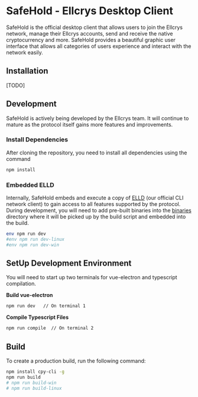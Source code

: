 # SafeHold - Ellcrys Desktop Client

SafeHold is the official desktop client that allows users to join the Ellcrys network, manage their Ellcrys accounts, send and receive
the native cryptocurrency and more. SafeHold provides a beautiful graphic user interface that allows all categories of users experience and interact with the network easily.

## Installation

[TODO]

## Development

SafeHold is actively being developed by the Ellcrys team. It will continue to mature as the protocol itself gains more features and improvements.

### Install Dependencies

After cloning the repository, you need to install all dependencies using the command

```bash
npm install
```

### Embedded ELLD

Internally, SafeHold embeds and execute a copy of [ELLD](https://github.com/ellcrys/elld) (our official CLI network client) to gain access to all features supported by the protocol. During development, you will need to add pre-built binaries into the [binaries](https://github.com/ellcrys/safehold/tree/master/binaries) directory where it will be picked up by the build script and embedded into the build.

```bash
env npm run dev
#env npm run dev-linux
#env npm run dev-win
```

## SetUp Development Environment

You will need to start up two terminals for vue-electron and typescript compilation.

**Build vue-electron**

```sh
npm run dev   // On terminal 1
```

**Compile Typescript Files**

```sh
npm run compile  // On terminal 2
```

## Build
To create a production build, run the following command:

```bash
npm install cpy-cli -g
npm run build
# npm run build-win
# npm run build-linux
```

